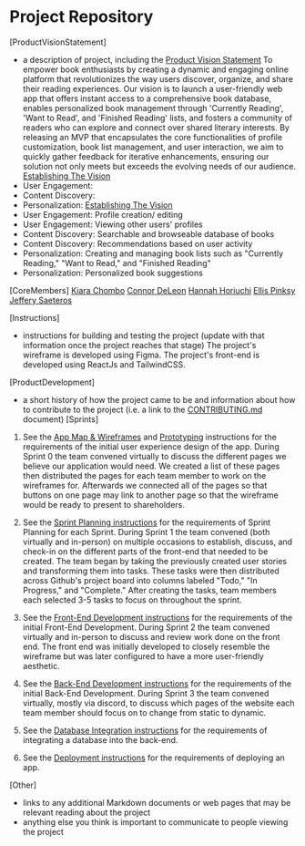 # Project Repository

[ProductVisionStatement]

- a description of project, including the [Product Vision Statement](https://knowledge.kitchen/content/courses/agile-development-and-devops/scrum/product-vision-statement/)
  To empower book enthusiasts by creating a dynamic and engaging online platform that revolutionizes the way users discover, organize, and share their reading experiences. Our vision is to launch a user-friendly web app that offers instant access to a comprehensive book database, enables personalized book management through 'Currently Reading', 'Want to Read', and 'Finished Reading' lists, and fosters a community of readers who can explore and connect over shared literary interests. By releasing an MVP that encapsulates the core functionalities of profile customization, book list management, and user interaction, we aim to quickly gather feedback for iterative enhancements, ensuring our solution not only meets but exceeds the evolving needs of our audience.
  [Establishing The Vision](Themes)
- User Engagement:
- Content Discovery:
- Personalization:
  [Establishing The Vision](Features)
- User Engagement: Profile creation/ editing
- User Engagement: Viewing other users' profiles
- Content Discovery: Searchable and browseable database of books
- Content Discovery: Recommendations based on user activity
- Personalization: Creating and managing book lists such as "Currently Reading," "Want to Read," and "Finished Reading"
- Personalization: Personalized book suggestions

[CoreMembers]
[Kiara Chombo](https://github.com/k1arac)
[Connor DeLeon](https://github.com/cnnrdel)
[Hannah Horiuchi](https://github.com/hah8236)
[Ellis Pinksy](https://github.com/ellispinsky)
[Jeffery Saeteros](https://github.com/jeffreysaeteros)

[Instructions]

- instructions for building and testing the project (update with that information once the project reaches that stage)
  The project's wireframe is developed using Figma. The project's front-end is developed using ReactJs and TailwindCSS.

[ProductDevelopment]

- a short history of how the project came to be and information about how to contribute to the project (i.e. a link to the [CONTRIBUTING.md](./CONTRIBUTING.md) document)
  [Sprints]

1. See the [App Map & Wireframes](instructions-0a-app-map-wireframes.md) and [Prototyping](./instructions-0b-prototyping.md) instructions for the requirements of the initial user experience design of the app.
   During Sprint 0 the team convened virtually to discuss the different pages we believe our application would need. We created a list of these pages then distributed the pages for each team member to work on the wireframes for. Afterwards we connected all of the pages so that buttons on one page may link to another page so that the wireframe would be ready to present to shareholders.

1. See the [Sprint Planning instructions](instructions-0d-sprint-planning.md) for the requirements of Sprint Planning for each Sprint.
   During Sprint 1 the team convened (both virtually and in-person) on multiple occasions to establish, discuss, and check-in on the different parts of the front-end that needed to be created. The team began by taking the previously created user stories and transforming them into tasks. These tasks were then distributed across Github's project board into columns labeled "Todo," "In Progress," and "Complete." After creating the tasks, team members each selected 3-5 tasks to focus on throughout the sprint.

1. See the [Front-End Development instructions](./instructions-1-front-end.md) for the requirements of the initial Front-End Development.
   During Sprint 2 the team convened virtually and in-person to discuss and review work done on the front end. The front end was initially developed to closely resemble the wireframe but was later configured to have a more user-friendly aesthetic.

1. See the [Back-End Development instructions](./instructions-2-back-end.md) for the requirements of the initial Back-End Development.
   During Sprint 3 the team convened virtually, mostly via discord, to discuss which pages of the website each team member should focus on to change from static to dynamic.

1. See the [Database Integration instructions](./instructions-3-database.md) for the requirements of integrating a database into the back-end.

1. See the [Deployment instructions](./instructions-4-deployment.md) for the requirements of deploying an app.

[Other]

- links to any additional Markdown documents or web pages that may be relevant reading about the project
- anything else you think is important to communicate to people viewing the project
